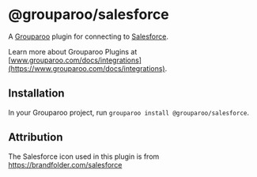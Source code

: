 # @grouparoo/salesforce

A [Grouparoo](https://www.grouparoo.com) plugin for connecting to [Salesforce](https://www.salesforce.com/).

Learn more about Grouparoo Plugins at [www.grouparoo.com/docs/integrations](https://www.grouparoo.com/docs/integrations).

## Installation

In your Grouparoo project, run `grouparoo install @grouparoo/salesforce`.

## Attribution

The Salesforce icon used in this plugin is from https://brandfolder.com/salesforce
